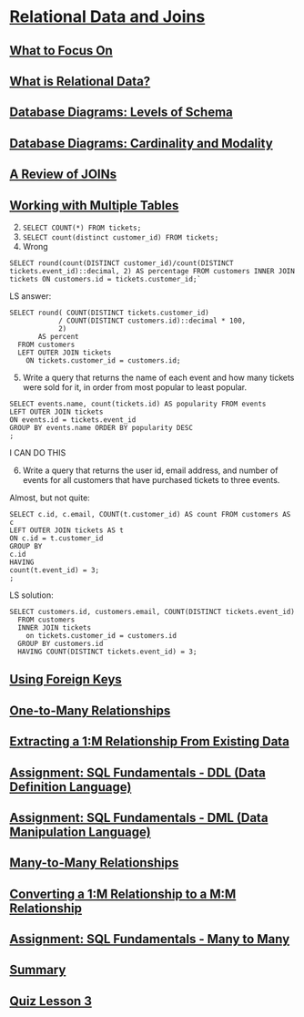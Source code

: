 # [Relational Data and Joins](https://launchschool.com/lessons/5ae760fa/assignments)

## [What to Focus On](https://launchschool.com/lessons/5ae760fa/assignments/28d79a9d)
## [What is Relational Data?](https://launchschool.com/lessons/5ae760fa/assignments/074f64a8)
## [Database Diagrams: Levels of Schema](https://launchschool.com/lessons/5ae760fa/assignments/2f3bc8f7)
## [Database Diagrams: Cardinality and Modality](https://launchschool.com/lessons/5ae760fa/assignments/46053e3b)
## [A Review of JOINs](https://launchschool.com/lessons/5ae760fa/assignments/0391f663)
## [Working with Multiple Tables](https://launchschool.com/lessons/5ae760fa/assignments/285d837e)

2. `SELECT COUNT(*) FROM tickets;`
3. `SELECT count(distinct customer_id) FROM tickets;`
4. Wrong

```
SELECT round(count(DISTINCT customer_id)/count(DISTINCT tickets.event_id)::decimal, 2) AS percentage FROM customers INNER JOIN tickets ON customers.id = tickets.customer_id;`
```

LS answer:

```
SELECT round( COUNT(DISTINCT tickets.customer_id)
            / COUNT(DISTINCT customers.id)::decimal * 100,
            2)
       AS percent
  FROM customers
  LEFT OUTER JOIN tickets
    ON tickets.customer_id = customers.id;
```

5. Write a query that returns the name of each event and how many tickets were sold for it, in order from most popular to least popular.

```
SELECT events.name, count(tickets.id) AS popularity FROM events
LEFT OUTER JOIN tickets
ON events.id = tickets.event_id
GROUP BY events.name ORDER BY popularity DESC
;
```

I CAN DO THIS

6. Write a query that returns the user id, email address, and number of events for all customers that have purchased tickets to three events.

Almost, but not quite:

```
SELECT c.id, c.email, COUNT(t.customer_id) AS count FROM customers AS c
LEFT OUTER JOIN tickets AS t
ON c.id = t.customer_id
GROUP BY
c.id
HAVING
count(t.event_id) = 3;
;
```

LS solution:
```
SELECT customers.id, customers.email, COUNT(DISTINCT tickets.event_id)
  FROM customers
  INNER JOIN tickets
    on tickets.customer_id = customers.id
  GROUP BY customers.id
  HAVING COUNT(DISTINCT tickets.event_id) = 3;
```


## [Using Foreign Keys]()
## [One-to-Many Relationships]()
## [Extracting a 1:M Relationship From Existing Data]()
## [Assignment: SQL Fundamentals - DDL (Data Definition Language)]()
## [Assignment: SQL Fundamentals - DML (Data Manipulation Language)]()
## [Many-to-Many Relationships]()
## [Converting a 1:M Relationship to a M:M Relationship]()
## [Assignment: SQL Fundamentals - Many to Many]()
## [Summary]()
## [Quiz Lesson 3]()
